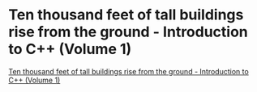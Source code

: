 # Ten thousand feet of tall buildings rise from the ground - Introduction to C++ (Volume 1)
[Ten thousand feet of tall buildings rise from the ground - Introduction to C++ (Volume 1)](https://aiwithcloud.com/2022/09/19/ten_thousand_feet_of_tall_buildings_rise_from_the_ground___introduction_to_c_volume_1/)